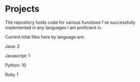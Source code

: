 # Projects

The repository holds code for various functions I've successfully implemented in any languages I am proficient in. 


Current total files here by language are:

Java: 2

Javascript: 1

Python: 10

Ruby 1
